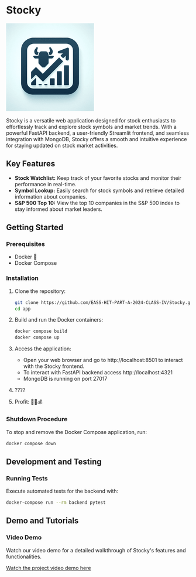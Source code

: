 # Stocky


<img src="logo.png" width="240" height="240">


Stocky is a versatile web application designed for stock enthusiasts to effortlessly track and explore stock symbols and market trends. With a powerful FastAPI backend, a user-friendly Streamlit frontend, and seamless integration with MongoDB, Stocky offers a smooth and intuitive experience for staying updated on stock market activities.

## Key Features

- **Stock Watchlist:** Keep track of your favorite stocks and monitor their performance in real-time.
- **Symbol Lookup:** Easily search for stock symbols and retrieve detailed information about companies.
- **S&P 500 Top 10:** View the top 10 companies in the S&P 500 index to stay informed about market leaders.

## Getting Started

### Prerequisites

- Docker 🐋
- Docker Compose

### Installation

1. Clone the repository:

    ```bash
    git clone https://github.com/EASS-HIT-PART-A-2024-CLASS-IV/Stocky.git
    cd app
    ```

2. Build and run the Docker containers:

    ```bash
    docker compose build
    docker compose up
    ```

    

3. Access the application:

    * Open your web browser and go to http://localhost:8501 to interact with the Stocky frontend.
    * To interact with FastAPI backend access http://localhost:4321
    * MongoDB is running on port 27017



4. ????


   
5. Profit:
    💎🙌💰


### Shutdown Procedure

To stop and remove the Docker Compose application, run:

```bash
docker compose down
```

## Development and Testing

### Running Tests

Execute automated tests for the backend with:

```bash
docker-compose run --rm backend pytest
```

## Demo and Tutorials

### Video Demo

Watch our video demo for a detailed walkthrough of Stocky's features and functionalities.

[Watch the project video demo here](#)


